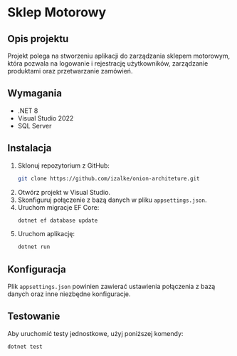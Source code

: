 # Sklep Motorowy

## Opis projektu
Projekt polega na stworzeniu aplikacji do zarządzania sklepem motorowym, która pozwala na logowanie i rejestrację użytkowników, zarządzanie produktami oraz przetwarzanie zamówień.

## Wymagania
- .NET 8
- Visual Studio 2022
- SQL Server

## Instalacja
1. Sklonuj repozytorium z GitHub:
    ```bash
    git clone https://github.com/izalke/onion-architeture.git
    ```
2. Otwórz projekt w Visual Studio.
3. Skonfiguruj połączenie z bazą danych w pliku `appsettings.json`.
4. Uruchom migracje EF Core:
    ```bash
    dotnet ef database update
    ```
5. Uruchom aplikację:
    ```bash
    dotnet run
    ```

## Konfiguracja
Plik `appsettings.json` powinien zawierać ustawienia połączenia z bazą danych oraz inne niezbędne konfiguracje.

## Testowanie
Aby uruchomić testy jednostkowe, użyj poniższej komendy:
```bash
dotnet test
